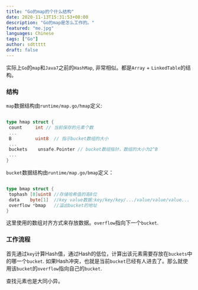 ```yaml
---
title: "Go的map的个什么结构"
date: 2020-11-13T15:31:53+08:00
description: "Go的map是怎么工作的。"
featured: "me.jpg"
languages: Chinese
tags: ["Go"]
author: sdttttt
draft: false
---
```


实际上`Go`的`map`和`Java7`之前的`HashMap`, 非常相似。都是`Array` + `LinkedTable`的结构。

### 结构

`map`数据结构由`runtime/map.go/hmap`定义:

```go

type hmap struct {
 count     int // 当前保存的元素个数
 ...
 B         uint8  // 指示bucket数组的大小
 ...
 buckets    unsafe.Pointer // bucket数组指针，数组的大小为2^B
 ...
}

```

`bucket`数据结构由`runtime/map.go/bmap`定义：

```go

type bmap struct {
 tophash [8]uint8 //存储哈希值的高8位
 data    byte[1]  //key value数据:key/key/key/.../value/value/value...
 overflow *bmap   //溢出bucket的地址
}

```

这里使用的数组对齐方式来存放数据。`overflow`指向下一个`bucket`.

### 工作流程

首先通过`key`计算Hash值，通过Hash的低位，计算出该元素需要存放在`buckets`中的哪一个`bucket`.
如果Hash冲突，也就是当前`bucket`已经有人进去了。那么就使用该`bucket`的`overflow`指向自己的`bucket`.

查找元素也是大同小异。
